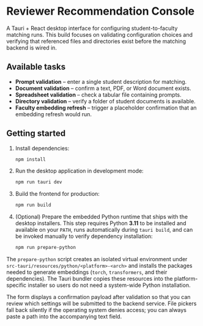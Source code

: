 # Reviewer Recommendation Console

A Tauri + React desktop interface for configuring student-to-faculty matching
runs. This build focuses on validating configuration choices and verifying that
referenced files and directories exist before the matching backend is wired in.

## Available tasks

- **Prompt validation** – enter a single student description for matching.
- **Document validation** – confirm a text, PDF, or Word document exists.
- **Spreadsheet validation** – check a tabular file containing prompts.
- **Directory validation** – verify a folder of student documents is available.
- **Faculty embedding refresh** – trigger a placeholder confirmation that an
  embedding refresh would run.

## Getting started

1. Install dependencies:

   ```bash
   npm install
   ```

2. Run the desktop application in development mode:

   ```bash
   npm run tauri dev
   ```

3. Build the frontend for production:

   ```bash
   npm run build
   ```

4. (Optional) Prepare the embedded Python runtime that ships with the desktop
   installers. This step requires Python **3.11** to be installed and available
   on your `PATH`, runs automatically during `tauri build`, and can be invoked
   manually to verify dependency installation:

   ```bash
   npm run prepare-python
   ```

The `prepare-python` script creates an isolated virtual environment under
`src-tauri/resources/python/<platform>-<arch>` and installs the packages needed
to generate embeddings (`torch`, `transformers`, and their dependencies). The
Tauri bundler copies these resources into the platform-specific installer so
users do not need a system-wide Python installation.

The form displays a confirmation payload after validation so that you can review
which settings will be submitted to the backend service. File pickers fall back
silently if the operating system denies access; you can always paste a path into
the accompanying text field.
